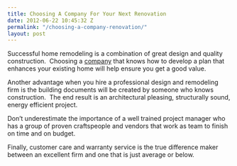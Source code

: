 ```yaml
---
title: Choosing A Company For Your Next Renovation
date: 2012-06-22 10:45:32 Z
permalink: "/choosing-a-company-renovation/"
layout: post
---
```


Successful home remodeling is a combination of great design and quality construction.  Choosing a <a href="http://www.murraylampert.com/">company</a> that knows how to develop a plan that enhances your existing home will help ensure you get a good value.

Another advantage when you hire a professional design and remodeling firm is the building documents will be created by someone who knows construction.  The end result is an architectural pleasing, structurally sound, energy efficient project.

Don’t underestimate the importance of a well trained project manager who has a group of proven craftspeople and vendors that work as team to finish on time and on budget.

Finally, customer care and warranty service is the true difference maker between an excellent firm and one that is just average or below.

&nbsp;

&nbsp;

&nbsp;
